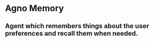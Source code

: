 # Agno Memory

## Agent which remembers things about the user preferences and recall them when needed. 